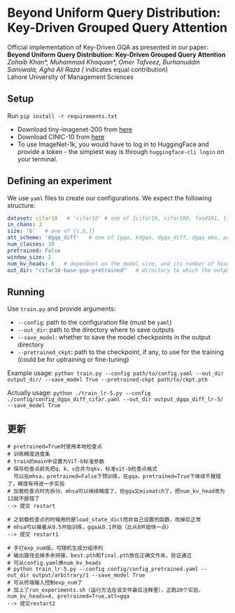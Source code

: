 # Beyond Uniform Query Distribution: Key-Driven Grouped Query Attention

Official implementation of Key-Driven GQA as presented in our paper:
**Beyond Uniform Query Distribution: Key-Driven Grouped Query Attention** </br>
*Zohaib Khan\*, Muhammad Khaquan\*, Omer Tafveez, Burhanuddin Samiwala, Agha Ali Raza (* indicates equal contribution) <br>
Lahore University of Management Sciences  <br>


## Setup

Run `pip install -r requirements.txt`

* Download tiny-imagenet-200 from [here](http://cs231n.stanford.edu/tiny-imagenet-200.zip)
* Download CINIC-10 from [here](https://datashare.is.ed.ac.uk/bitstream/handle/10283/3192/CINIC-10.tar.gz)
* To use ImageNet-1k, you would have to log in to HuggingFace and provide a token - the simplest way is through `huggingface-cli login` on your terminal.

## Defining an experiment

We use `yaml` files to create our configurations. We expect the following structure:
```yaml
dataset: cifar10   # 'cifar10' # one of {cifar10, cifar100, food101, tiny-imagenet-200}
in_chans: 3
size: 'b'   # one of {s,b,l}
att_scheme: 'dgqa_diff'   # one of {gqa, kdgqa, dgqa_diff, dgqa_ema, pgqa}
num_classes: 10
pretrained: False
window_size: 2
num_kv_heads: 6   # dependent on the model size, and its number of heads
out_dir: "cifar10-base-gqa-pretrained"   # directory to which the outputs are saved
```

## Running

Use `train.py` and provide arguments:
- `--config`: path to the configuration file (must be `yaml`)
- `--out_dir`: path to the directory where to save outputs
- `--save_model`: whether to save the model checkpoints in the output directory
- `--pretrained_ckpt`: path to the checkpoint, if any, to use for the training (could be for uptraining or fine-tuning)

Example usage: `python train.py --config path/to/config.yaml --out_dir output_dir/ --save_model True --pretrained-ckpt path/to/ckpt.pth`

Actually usage: `python ./train_lr-5.py --config ./config/config_dgqa_diff_cifar.yaml --out_dir output_dgqa_diff_lr-5/ --save_model True`

## 更新

```
# pretrained=True时使用本地检查点
# 训练精度进度条
# train的main中设置为ViT-b标准参数
# 保存检查点前先把q、k、v合并为qkv，标准vit-b检查点格式
  可以在mhsa，pretrained=False下预训练，在gqa，pretrained=True下继续不报错了，精度有待进一步实验
# 加载检查点时先拆分。mhsa可以继续精度了，但gqa又mismatch了，把num_kv_head改为12就不报错了
--> 提交 restart
```

```
# 之前载检查点的时候用的是load_state_dict而非自己设置的函数，改掉后正常
# mhsa可以接着从0.5开始训练，gqa从0.1开始（比从0开始快一点）
--> 提交 restart1
```

```
# 手打exp_num版，可随机生成分组序列
# 输出路径去掉多余拼接，best.pth和final.pth放在正确文件夹，验证通过
# 可从config.yaml换num_kv_heads
# python train_lr-5.py --config config/config_pretrained.yaml --out_dir output/arbitrary/1 --save_model True
# 可从终端输入控制exp_num了
# 加上了run_experiments.sh（运行方法在该文件最后注释里），正跑20个实验，num_kv_heads=4, pretrained=True,att=gqa
--> 提交restart2
```

